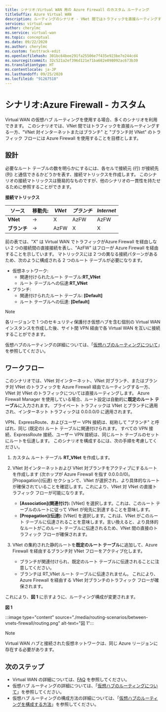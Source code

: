 ```yaml
---
title: シナリオ:Virtual WAN 用の Azure Firewall のカスタム ルーティング
titleSuffix: Azure Virtual WAN
description: ルーティングのシナリオ - VNet 間ではトラフィックを直接ルーティングする一方、"VNet -> インターネットまたはブランチ" と "ブランチ対 VNet" のトラフィック フローには Azure Firewall を使用します
services: virtual-wan
author: cherylmc
ms.service: virtual-wan
ms.topic: conceptual
ms.date: 09/22/2020
ms.author: cherylmc
ms.custom: fasttrack-edit
ms.openlocfilehash: 301bc64bee291fa25506e7f435e923be7e244cd4
ms.sourcegitcommit: 32c521a2ef396d121e71ba682e098092ac673b30
ms.translationtype: HT
ms.contentlocale: ja-JP
ms.lasthandoff: 09/25/2020
ms.locfileid: "91267518"
---
```

# <a name="scenario-azure-firewall---custom"></a>シナリオ:Azure Firewall - カスタム

Virtual WAN の仮想ハブ ルーティングを使用する場合、多くのシナリオを利用できます。 このシナリオでは、VNet 間ではトラフィックを直接ルーティングする一方、"VNet 対インターネットまたはブランチ" と "ブランチ対 VNet" のトラフィック フローには Azure Firewall を使用することを目標とします。

## <a name="design"></a><a name="design"></a>設計

必要なルート テーブルの数を明らかにするには、各セルで接続元 (行) が接続先 (列) と通信できるかどうかを表す、接続マトリックスを作成します。 このシナリオの接続マトリックスは簡易的なものですが、他のシナリオの一貫性を持たせるために参照することができます。

**接続マトリックス**

| ソース           | 移動先:      | *VNet*      | *ブランチ*    | *Internet*   |
|---             |---       |---           |---            |---           |
| **VNet**      |   &#8594;|     X        |     AzFW      |     AzFW     |
| **ブランチ**   |   &#8594;|    AzFW      |       X       |       X      |

前の表では、"X" は Virtual WAN でトラフィックがAzure Firewall を経由しない 2 つの接続間の直接接続を表し、"AzFW" はフローが Azure Firewall を経由することを示しています。 マトリックスには 2 つの異なる接続パターンがあるため、次のように構成される 2 つのルート テーブルが必要になります。

* 仮想ネットワーク:
  * 関連付けられたルート テーブル:**RT_VNet**
  * ルート テーブルへの伝達:**RT_VNet**
* ブランチ:
  * 関連付けられたルート テーブル: **[Default]**
  * ルート テーブルへの伝達: **[Default]**

> [!NOTE]
> 各リージョンで 1 つのセキュリティ保護付き仮想ハブを含む個別の Virtual WAN インスタンスを作成した後、サイト間 VPN 経由で各 Virtual WAN を互いに接続することができます。

仮想ハブのルーティングの詳細については、「[仮想ハブのルーティングについて](about-virtual-hub-routing.md)」を参照してください。

## <a name="workflow"></a><a name="workflow"></a>ワークフロー

このシナリオでは、VNet 対インターネット、VNet 対ブランチ、またはブランチ対 VNet のトラフィックを Azure Firewall 経由でルーティングする一方、VNet 対 VNet のトラフィックについては直接ルーティングします。 Azure Firewall Manager を使用している場合、ルート設定は自動的に**既定のルート テーブル**に入力されます。 プライベート トラフィックは VNet とブランチに適用され、インターネット トラフィックは 0.0.0.0/0 に適用されます。

VPN、ExpressRoute、およびユーザー VPN 接続は、総称して "ブランチ" と呼ばれ、同じ (既定の) ルート テーブルに関連付けられます。 すべての VPN 接続、ExpressRoute 接続、ユーザー VPN 接続は、同じルート テーブルのセットにルートを伝達します。 このシナリオを構成するには、次の手順を考慮してください。

1. カスタム ルート テーブル **RT_VNet** を作成します。
1. VNet 対インターネットおよび VNet 対ブランチをアクティブにするルートを作成します (次ホップが Azure Firewall を指す 0.0.0.0/0)。 [Propagation]\(伝達\) セクションで、VNet が選択され、より具体的なルートが確保されていることを確認します。これにより、VNet 対 VNet の直接トラフィック フローが可能になります。

   * **[Association]\(関連付け\):** [VNet] を選択します。これは、このルート テーブルのルートに従って VNet が宛先に到達することを意味します。
   * **[Propagation]\(伝達\):** [VNet] を選択します。これは、VNet がこのルート テーブルに伝達されることを意味します。言い換えると、より具体的なルートがこのルート テーブルに伝達されるため、VNet 間の直接のトラフィック フローが確保されます。

1. VNet の集約された静的ルートを**既定のルート テーブル**に追加して、Azure Firewall を経由するブランチ対 VNet フローをアクティブ化します。

   * ブランチが関連付けられ、既定のルート テーブルに伝達されることに注意してください。
   * ブランチは RT_VNet ルート テーブルに伝達されません。 これにより、Azure Firewall を経由する VNet 対ブランチのトラフィック フローが確保されます。

これにより、**図 1** に示すように、ルーティング構成が変更されます。

**図 1**

:::image type="content" source="./media/routing-scenarios/between-vnets-firewall/routing.png" alt-text="図 1":::

> [!NOTE]
> Virtual WAN ハブと接続された仮想ネットワークは、同じ Azure リージョンに存在する必要があります。

## <a name="next-steps"></a>次のステップ

* Virtual WAN の詳細については、[FAQ](virtual-wan-faq.md) を参照してください。
* 仮想ハブ ルーティングの詳細については、「[仮想ハブのルーティングについて](about-virtual-hub-routing.md)」を参照してください。
* 仮想ハブ ルーティングの構成方法の詳細については、「[仮想ハブのルーティングを構成する方法](how-to-virtual-hub-routing.md)」を参照してください。

